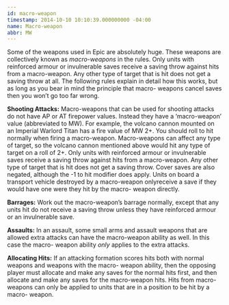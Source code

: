 ```yaml
---
id: macro-weapon
timestamp: 2014-10-10 10:10:39.000000000 -04:00
name: Macro-weapon
abbr: MW
---
```

<p>Some of the weapons used in Epic are absolutely huge. These weapons are collectively known as <em>macro-weapons</em> in the rules. Only units with reinforced armour or invulnerable saves receive a saving throw against hits from a macro-weapon. Any other type of target that is hit does not get a saving throw at all. The following rules explain in detail how this works, but as long as you bear in mind the principle that macro- weapons cancel saves then you won&rsquo;t go too far wrong.</p>

<p><strong>Shooting Attacks:</strong> Macro-weapons that can be used for shooting attacks do not have AP or AT firepower values. Instead they have a &lsquo;macro-weapon&rsquo; value (abbreviated to MW). For example, the volcano cannon mounted on an Imperial Warlord Titan has a fire value of MW 2+. You should roll to hit normally when firing a macro-weapon. Macro-weapons can affect any type of target, so the volcano cannon mentioned above would hit any type of target on a roll of 2+. Only units with reinforced armour or invulnerable saves receive a saving throw against hits from a macro-weapon. Any other type of target that is hit does not get a saving throw. Cover saves are also negated, although the -1 to hit modifier does apply. Units on board a transport vehicle destroyed by a macro-weapon onlyreceive a save if they would have one were they hit by the macro- weapon directly.</p>

<p><strong>Barrages:</strong> Work out the macro-weapon&rsquo;s barrage normally, except that any units hit do not receive a saving throw unless they have reinforced armour or an invulnerable save.</p>

<p><strong>Assaults:</strong> In an assault, some small arms and assault weapons that are allowed extra attacks can have the macro-weapon ability as well. In this case the macro- weapon ability <em>only</em> applies to the extra attacks.</p>

<p><strong>Allocating Hits:</strong> If an attacking formation scores hits both with normal weapons and weapons with the macro- weapon ability, then the opposing player must allocate and make any saves for the normal hits first, and then allocate and make any saves for the macro-weapon hits. Hits from macro-weapons can only be applied to units that are in a position to be hit by a macro- weapon.</p>